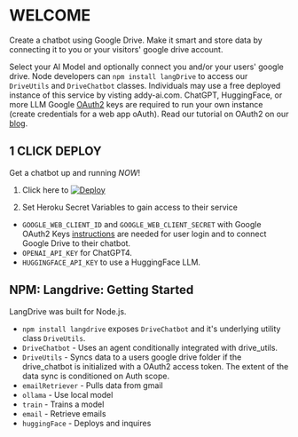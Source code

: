 # WELCOME

Create a chatbot using Google Drive. Make it smart and store data by connecting it to you or your visitors' google drive account.

Select your AI Model and optionally connect you and/or your users' google drive. Node developers can `npm install langDrive` to access our `DriveUtils` and `DriveChatbot` classes. Individuals may use a free deployed instance of this service by visting addy-ai.com. ChatGPT, HuggingFace, or more LLM Google [OAuth2](https://developers.google.com/identity/protocols/oauth2) keys are required to run your own instance (create credentials for a web app oAuth). Read our tutorial on OAuth2 on our [blog](https://addy.beehiiv.com/).

## 1 CLICK DEPLOY

Get a chatbot up and running _NOW_!

1. Click here to [![Deploy](https://www.herokucdn.com/deploy/button.svg)](https://heroku.com/deploy?template=https://github.com/addy-ai/langdrive)

2. Set Heroku Secret Variables to gain access to their service

- `GOOGLE_WEB_CLIENT_ID` and `GOOGLE_WEB_CLIENT_SECRET` with Google OAuth2 Keys [instructions](https://console.cloud.google.com/apis/dashboard) are needed for user login and to connect Google Drive to their chatbot.
- `OPENAI_API_KEY` for ChatGPT4.
- `HUGGINGFACE_API_KEY` to use a HuggingFace LLM. 

## NPM: Langdrive: Getting Started

LangDrive was built for Node.js.

- `npm install langdrive` exposes `DriveChatbot` and it's underlying utility class `DriveUtils`.
- `DriveChatbot` - Uses an agent conditionally integrated with drive_utils.
- `DriveUtils` - Syncs data to a users google drive folder if the drive_chatbot is initialized with a OAuth2 access token. The extent of the data sync is conditioned on Auth scope.
- `emailRetriever` - Pulls data from gmail
- `ollama` - Use local model
- `train` - Trains a model
- `email` - Retrieve emails
- `huggingFace` -  Deploys and inquires